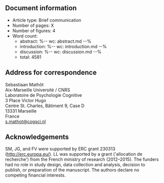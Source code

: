 ## Document information

- Article type: Brief communication
- Number of pages: X
- Number of figures: 4
- Word count:
	- abstract: %-- wc: abstract.md --%
	- introduction: %-- wc: introduction.md --%
	- discussion: %-- wc: discussion.md --%
	- total: 4581

## Address for correspondence

Sebastiaan Mathôt  
Aix-Marseille Université / CNRS  
Laboratoire de Psychologie Cognitive  
3 Place Victor Hugo  
Centre St. Charles, Bâtiment 9, Case D  
13331 Marseille  
France  
<s.mathot@cogsci.nl>

## Acknowledgements

SM, JG, and FV were supported by ERC grant 230313 (<http://erc.europa.eu/>). LL was supported by a grant ('allocation de recherche') from the
French ministry of research (2012–2015). The funders had no role in study design, data collection and analysis, decision to publish, or preparation of the
manuscript. The authors declare no competing financial interests.
